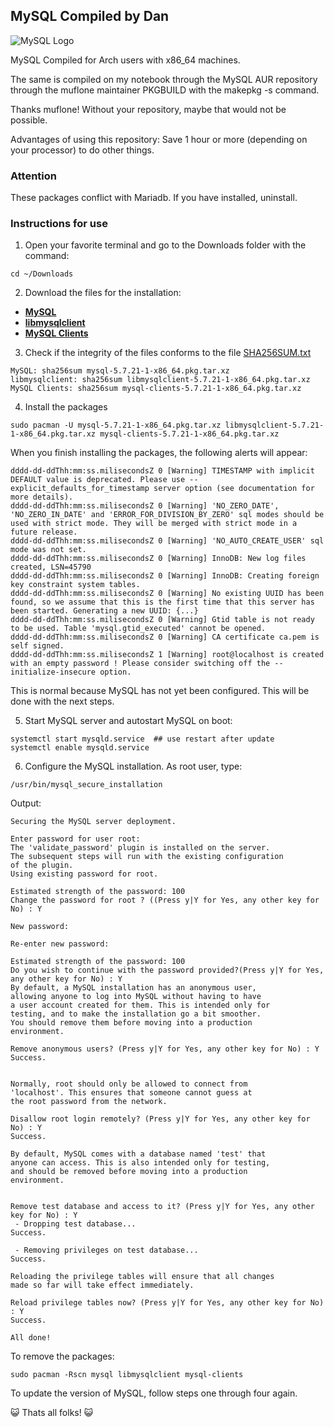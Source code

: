 ## MySQL Compiled by Dan

![MySQL Logo](https://github.com/dansnts/mysqlcompiled/raw/master/logo-mysql-170x115.png)

MySQL Compiled for Arch users with x86_64 machines.

The same is compiled on my notebook through the MySQL AUR repository through the muflone maintainer PKGBUILD with the makepkg -s command.

Thanks muflone! Without your repository, maybe that would not be possible.

Advantages of using this repository: Save 1 hour or more (depending on your processor) to do other things.

### Attention
These packages conflict with Mariadb. If you have installed, uninstall.

### Instructions for use
1. Open your favorite terminal and go to the Downloads folder with the command:
```
cd ~/Downloads
```

2. Download the files for the installation:
* [**MySQL**](https://github.com/dansnts/mysqlcompiled/raw/master/files/mysql-5.7.21-1-x86_64.pkg.tar.xz)
* [**libmysqlclient**](https://github.com/dansnts/mysqlcompiled/raw/master/files/libmysqlclient-5.7.21-1-x86_64.pkg.tar.xz)
* [**MySQL Clients**](https://github.com/dansnts/mysqlcompiled/raw/master/files/mysql-clients-5.7.21-1-x86_64.pkg.tar.xz)

3. Check if the integrity of the files conforms to the file [SHA256SUM.txt](https://github.com/dansnts/mysqlcompiled/blob/master/files/SHA256SUM.txt)
```
MySQL: sha256sum mysql-5.7.21-1-x86_64.pkg.tar.xz
libmysqlclient: sha256sum libmysqlclient-5.7.21-1-x86_64.pkg.tar.xz
MySQL Clients: sha256sum mysql-clients-5.7.21-1-x86_64.pkg.tar.xz
```

4. Install the packages

```
sudo pacman -U mysql-5.7.21-1-x86_64.pkg.tar.xz libmysqlclient-5.7.21-1-x86_64.pkg.tar.xz mysql-clients-5.7.21-1-x86_64.pkg.tar.xz
```

When you finish installing the packages, the following alerts will appear:

```
dddd-dd-ddThh:mm:ss.milisecondsZ 0 [Warning] TIMESTAMP with implicit DEFAULT value is deprecated. Please use --explicit_defaults_for_timestamp server option (see documentation for more details).
dddd-dd-ddThh:mm:ss.milisecondsZ 0 [Warning] 'NO_ZERO_DATE', 'NO_ZERO_IN_DATE' and 'ERROR_FOR_DIVISION_BY_ZERO' sql modes should be used with strict mode. They will be merged with strict mode in a future release.
dddd-dd-ddThh:mm:ss.milisecondsZ 0 [Warning] 'NO_AUTO_CREATE_USER' sql mode was not set.
dddd-dd-ddThh:mm:ss.milisecondsZ 0 [Warning] InnoDB: New log files created, LSN=45790
dddd-dd-ddThh:mm:ss.milisecondsZ 0 [Warning] InnoDB: Creating foreign key constraint system tables.
dddd-dd-ddThh:mm:ss.milisecondsZ 0 [Warning] No existing UUID has been found, so we assume that this is the first time that this server has been started. Generating a new UUID: {...}
dddd-dd-ddThh:mm:ss.milisecondsZ 0 [Warning] Gtid table is not ready to be used. Table 'mysql.gtid_executed' cannot be opened.
dddd-dd-ddThh:mm:ss.milisecondsZ 0 [Warning] CA certificate ca.pem is self signed.
dddd-dd-ddThh:mm:ss.milisecondsZ 1 [Warning] root@localhost is created with an empty password ! Please consider switching off the --initialize-insecure option.
```
This is normal because MySQL has not yet been configured. This will be done with the next steps.

5. Start MySQL server and autostart MySQL on boot:

```
systemctl start mysqld.service  ## use restart after update
systemctl enable mysqld.service
```

6. Configure the MySQL installation. As root user, type:

``` code
/usr/bin/mysql_secure_installation
```

Output:

```
Securing the MySQL server deployment.

Enter password for user root:
The 'validate_password' plugin is installed on the server.
The subsequent steps will run with the existing configuration
of the plugin.
Using existing password for root.

Estimated strength of the password: 100
Change the password for root ? ((Press y|Y for Yes, any other key for No) : Y

New password:

Re-enter new password:

Estimated strength of the password: 100
Do you wish to continue with the password provided?(Press y|Y for Yes, any other key for No) : Y
By default, a MySQL installation has an anonymous user,
allowing anyone to log into MySQL without having to have
a user account created for them. This is intended only for
testing, and to make the installation go a bit smoother.
You should remove them before moving into a production
environment.

Remove anonymous users? (Press y|Y for Yes, any other key for No) : Y
Success.


Normally, root should only be allowed to connect from
'localhost'. This ensures that someone cannot guess at
the root password from the network.

Disallow root login remotely? (Press y|Y for Yes, any other key for No) : Y
Success.

By default, MySQL comes with a database named 'test' that
anyone can access. This is also intended only for testing,
and should be removed before moving into a production
environment.


Remove test database and access to it? (Press y|Y for Yes, any other key for No) : Y
 - Dropping test database...
Success.

 - Removing privileges on test database...
Success.

Reloading the privilege tables will ensure that all changes
made so far will take effect immediately.

Reload privilege tables now? (Press y|Y for Yes, any other key for No) : Y
Success.

All done!
```

To remove the packages:

```
sudo pacman -Rscn mysql libmysqlclient mysql-clients

```

To update the version of MySQL, follow steps one through four again.

:smiley_cat: Thats all folks! :smiley_cat:
